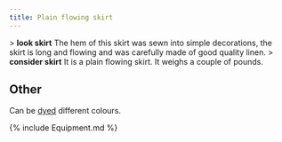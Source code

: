```yaml
---
title: Plain flowing skirt
---
```


\> **look skirt**
The hem of this skirt was sewn into simple decorations, the skirt is
long and
flowing and was carefully made of good quality linen.
\> **consider skirt**
It is a plain flowing skirt.
It weighs a couple of pounds.

## Other

Can be [dyed](dye "wikilink") different colours.

{% include Equipment.md %}